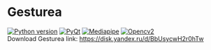 # Gesturea
[![Python version](https://img.shields.io/static/v1?label=Python&logo=python&message=3.8.0&color=blue)](https://www.python.org/)
[![PyQt](https://img.shields.io/static/v1?label=PyQt6&logo=PyQt6&message=6.4.2&color=blue)](https://pypi.org/project/PyQt6/)
[![Mediapipe](https://img.shields.io/static/v1?label=Mediapipe&logo=mediapipe&message=0.9.1.0&color=blue)](https://pypi.org/project/mediapipe/)
[![Opencv2](https://img.shields.io/static/v1?label=Opencv2&logo=Opencv2&message=4.7.0.72&color=blue)](https://pypi.org/project/opencv-python/)\
Download Gesturea link: https://disk.yandex.ru/d/BbUsycwH2r0hTw
